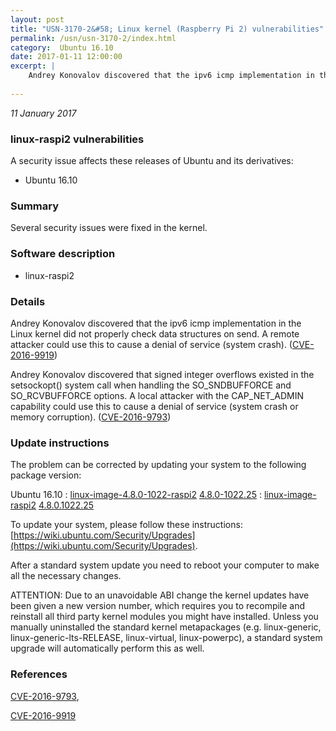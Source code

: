 ```yaml
---
layout: post
title: "USN-3170-2&#58; Linux kernel (Raspberry Pi 2) vulnerabilities"
permalink: /usn/usn-3170-2/index.html
category:  Ubuntu 16.10
date: 2017-01-11 12:00:00
excerpt: |
    Andrey Konovalov discovered that the ipv6 icmp implementation in the Linux kernel did not properly check data structures on send. A remote attacker could use this to cause a denial of service (system crash). ([CVE-2016-9919](http://people.ubuntu.com/~ubuntu-security/cve/CVE-2016-9919))
    
--- 
```

 
 

*11 January 2017*

### linux-raspi2 vulnerabilities

A security issue affects these releases of Ubuntu and its derivatives:

* Ubuntu 16.10

### Summary

Several security issues were fixed in the kernel. 

### Software description

* linux-raspi2 

### Details

Andrey Konovalov discovered that the ipv6 icmp implementation in the Linux kernel did not properly check data structures on send. A remote attacker could use this to cause a denial of service (system crash). ([CVE-2016-9919](http://people.ubuntu.com/~ubuntu-security/cve/CVE-2016-9919))

Andrey Konovalov discovered that signed integer overflows existed in the setsockopt() system call when handling the SO_SNDBUFFORCE and SO_RCVBUFFORCE options. A local attacker with the CAP_NET_ADMIN capability could use this to cause a denial of service (system crash or memory corruption). ([CVE-2016-9793](http://people.ubuntu.com/~ubuntu-security/cve/CVE-2016-9793)) 

### Update instructions

The problem can be corrected by updating your system to the following package version:

Ubuntu 16.10
 : [linux-image-4.8.0-1022-raspi2](https://launchpad.net/ubuntu/+source/linux-raspi2) <span> [4.8.0-1022.25](https://launchpad.net/ubuntu/+source/linux-raspi2/4.8.0-1022.25) </span> 
 : [linux-image-raspi2](https://launchpad.net/ubuntu/+source/linux-raspi2) <span> [4.8.0.1022.25](https://launchpad.net/ubuntu/+source/linux-raspi2/4.8.0-1022.25) </span> 

To update your system, please follow these instructions: [https://wiki.ubuntu.com/Security/Upgrades](https://wiki.ubuntu.com/Security/Upgrades).

After a standard system update you need to reboot your computer to make all the necessary changes.

ATTENTION: Due to an unavoidable ABI change the kernel updates have been given a new version number, which requires you to recompile and reinstall all third party kernel modules you might have installed. Unless you manually uninstalled the standard kernel metapackages (e.g. linux-generic, linux-generic-lts-RELEASE, linux-virtual, linux-powerpc), a standard system upgrade will automatically perform this as well. 

### References

 
 [CVE-2016-9793](http://people.ubuntu.com/~ubuntu-security/cve/CVE-2016-9793), 

 [CVE-2016-9919](http://people.ubuntu.com/~ubuntu-security/cve/CVE-2016-9919)
 

